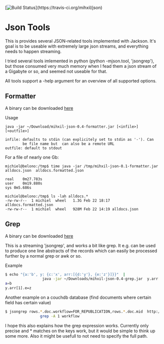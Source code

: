 [![Build Status](https://travis-ci.org/mihxil/json.png?)](https://travis-ci.org/mihxil/json)

Json Tools
==========

This is provides several JSON-related tools implemented with
Jackson. It's goal is to be useable with extremely large json
streams, and everything needs to happen streaming.

I tried several tools imlemented in python (python -mjson.tool,
'jsongrep'), but those consumed very much memory when I fead them a
json stream of a Gigabyte or so, and seemed not useable for that.

All tools support a -help argument for an overview of all supported options.


Formatter
--------
A binary can be downloaded [here](https://github.com/mihxil/mvn-repo/raw/master/releases/org/meeuw/mihxil-json/0.4/mihxil-json-0.4-formatter.jar)


Usage
```
java -jar ~/Download/mihxil-json-0.4-formatter.jar [<infile>] [<outfile>]

infile: defaults to stdin (can explicitely set to stdin as '-'). Can
        be file name but  can also be a remote URL
outfile: default to stdout
```

For a file of nearly one Gb:
```shell
michiel@belono:/tmp$ time java -jar /tmp/mihxil-json-0.1-formatter.jar alldocs.json  alldocs.formatted.json

real	0m27.783s
user	0m19.880s
sys	0m5.686s

michiel@belono:/tmp$ ls -lah alldocs.*
-rw-rw-r--  1 michiel  wheel   1.3G Feb 22 18:17 alldocs.formatted.json
-rw-rw-r--  1 michiel  wheel   928M Feb 22 14:19 alldocs.json
```


Grep
----
A binary can be downloaded [here](https://github.com/mihxil/mvn-repo/raw/master/releases/org/meeuw/mihxil-json/0.4/mihxil-json-0.4-grep.jar)

This is a streaming 'jsongrep', and works a bit like grep. It e.g. can be used to produce one line abstracts of the records which can easily be processed further by a normal grep or awk or so.

Example
```sh
$ echo "{a:'b', y: {c:'x', arr:[{d:'y'}, {e:'z'}]}}"  | 
                 java -jar ~/Downloads/mihxil-json-0.4-grep.jar  y.arr[*].e,a
a=b
y.arr[1].e=z
```


Another example on a couchdb database (find documents where certain field has certain value)
```sh
$ jsongrep rows.*.doc.workflow=FOR_REPUBLICATION,rows.*.doc.mid  http://couchdbhost/database/_all_docs?include_docs=true  |
                grep -A 1 workflow 
```

I hope this also explains how the grep expression works. Currently
only precise and * matches on the keys work, but it would be simple to think up
some more. Also it might be usefull to not need to specify the full path.
